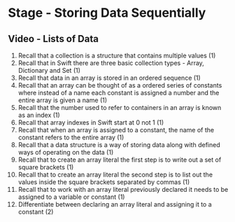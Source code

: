 # Stage - Storing Data Sequentially

## Video - Lists of Data

1. Recall that a collection is a structure that contains multiple values (1)
2. Recall that in Swift there are three basic collection types - Array, Dictionary and Set (1)
3. Recall that data in an array is stored in an ordered sequence (1)
4. Recall that an array can be thought of as a ordered series of constants where instead of a name each constant is assigned a number and the entire array is given a name (1)
5. Recall that the number used to refer to containers in an array is known as an index (1)
6. Recall that array indexes in Swift start at 0 not 1 (1)
7. Recall that when an array is assigned to a constant, the name of the constant refers to the entire array (1)
8. Recall that a data structure is a way of storing data along with defined ways of operating on the data (1)
9. Recall that to create an array literal the first step is to write out a set of square brackets (1)
10. Recall that to create an array literal the second step is to list out the values inside the square brackets separated by commas (1)
11. Recall that to work with an array literal previously declared it needs to be assigned to a variable or constant (1)
12. Differentiate between declaring an array literal and assigning it to a constant (2)